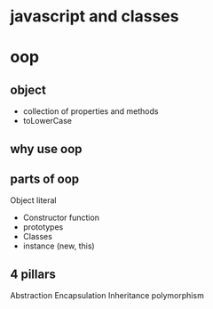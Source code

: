 # javascript and classes

# oop

## object
- collection of properties and methods
- toLowerCase

## why use oop

## parts of oop
Object literal


- Constructor function
- prototypes
- Classes
- instance (new, this)

## 4 pillars
Abstraction
Encapsulation
Inheritance
polymorphism